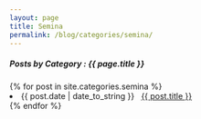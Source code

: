 ```yaml
---
layout: page
title: Semina
permalink: /blog/categories/semina/
---
```


<h5> Posts by Category : {{ page.title }} </h5>

<div class="card">
{% for post in site.categories.semina %}
 <li class="category-posts"><span>{{ post.date | date_to_string }}</span> &nbsp; <a href="{{ post.url }}">{{ post.title }}</a></li>
{% endfor %}
</div>